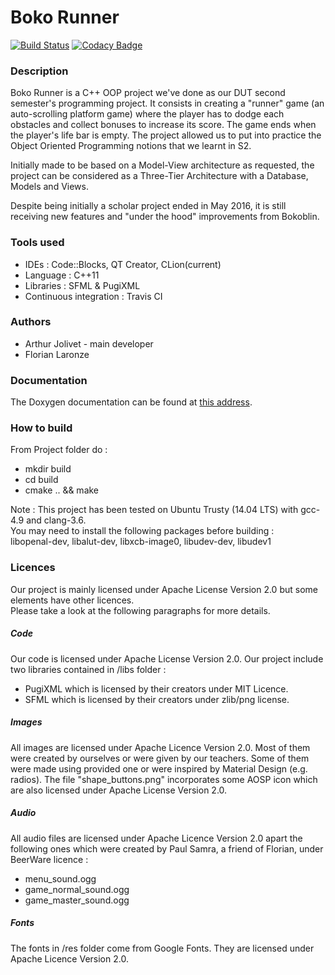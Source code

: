 # Boko Runner #

[![Build Status](https://travis-ci.org/Bokoblin/DUTS2-POO-ProjetRunner.svg?branch=master)](https://travis-ci.org/Bokoblin/DUTS2-POO-ProjetRunner)
[![Codacy Badge](https://api.codacy.com/project/badge/Grade/b75a85177a7e42e288b9df67f5a6c0db)](https://www.codacy.com/app/Bokoblin/DUTS2-POO-ProjetRunner?utm_source=github.com&amp;utm_medium=referral&amp;utm_content=Bokoblin/DUTS2-POO-ProjetRunner&amp;utm_campaign=Badge_Grade)
### Description ###

Boko Runner is a C++ OOP project we've done as our DUT second semester's programming project.
It consists in creating a "runner" game (an auto-scrolling platform game) where the player 
has to dodge each obstacles and collect bonuses to increase its score. The game ends when the player's life bar is empty.
The project allowed us to put into practice the Object Oriented Programming notions that we learnt in S2.

Initially made to be based on a Model-View architecture as requested, the project can be considered as 
a Three-Tier Architecture with a Database, Models and Views. 

Despite being initially a scholar project ended in May 2016, it is still receiving new features 
and "under the hood" improvements from Bokoblin.


### Tools used ###

* IDEs : Code::Blocks, QT Creator, CLion(current)
* Language : C++11
* Libraries : SFML & PugiXML
* Continuous integration : Travis CI


### Authors ###

* Arthur Jolivet - main developer
* Florian Laronze


### Documentation ###

The Doxygen documentation can be found at 
[this address](http://info-timide.iut.u-bordeaux.fr/perso/2017/ajolivet/documentations/BokoRunner/).


### How to build ###

From Project folder do :
  - mkdir build
  - cd build
  - cmake .. && make
  
Note : This project has been tested on Ubuntu Trusty (14.04 LTS) with gcc-4.9 and clang-3.6.<br>
You may need to install the following packages before building : <br>
libopenal-dev, libalut-dev, libxcb-image0, libudev-dev, libudev1


### Licences ###

Our project is mainly licensed under Apache License Version 2.0 but some elements have other licences.<br>
Please take a look at the following paragraphs for more details.


##### Code #####

Our code is licensed under Apache License Version 2.0.
Our project include two libraries contained in /libs folder : 
* PugiXML which is licensed by their creators under MIT Licence.
* SFML which is licensed by their creators under zlib/png license.


##### Images #####

All images are licensed under Apache Licence Version 2.0.
Most of them were created by ourselves or were given by our teachers.
Some of them were made using provided one or were inspired by Material Design (e.g. radios).
The file "shape_buttons.png" incorporates some AOSP icon which are also licensed under Apache License Version 2.0.


##### Audio #####

All audio files are licensed under Apache Licence Version 2.0 apart the following ones which were created by Paul Samra, 
a friend of Florian, under BeerWare licence :
- menu_sound.ogg
- game_normal_sound.ogg
- game_master_sound.ogg


##### Fonts #####

The fonts in /res folder come from Google Fonts. They are licensed under Apache Licence Version 2.0.
